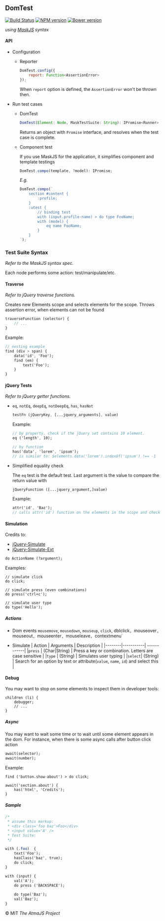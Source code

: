 DomTest
---


[![Build Status](https://travis-ci.org/atmajs/domtest.png?branch=master)](https://travis-ci.org/atmajs/domtest)
[![NPM version](https://badge.fury.io/js/domtest.svg)](http://badge.fury.io/js/domtest)
[![Bower version](https://badge.fury.io/bo/domtest.svg)](http://badge.fury.io/bo/domtest)

_using [MaskJS](https://github.com/atmajs/MaskJS) syntax_

#### API

- Configuration
	- Reporter
	
		```javascript
		DomTest.config({
			report: Function<AssertionError> 
		});
		```
		When `report` option is defined, the `AssertionError` won't be thrown then.

- Run test cases
	- DomTest
	
		```javascript
		DomTest(Element: Node, MaskTestSuite: String): IPromise<Runner>
		```
		
		Returns an object with `Promise` interface, and resolves when the test case is complete.
	
	- Component test
	
		If you use MaskJS for the application, it simplifies component and template testings
		
		```javascript
		DomTest.compo(template, ?model): IPromise;
		```
		_E.g._
		```javascript
		DomTest.compo(`
			section #content {
				:profile;
			}
			:utest {
				// binding test
				with (input.profile-name) > do type FooName;
				with (model) {
					eq name FooName;
				}
			}
		`);
		```
		
		
### Test Suite Syntax

_Refer to the MaskJS syntax spec._

Each node performs some action: test/manipulate/etc.

#### Traverse

_Refer to jQuery traverse functions._

Creates new Elements scope and selects elements for the scope. Throws assertion error, when elements can not be found

```sass
traverseFunction (selector) {
	// ...
}
```

Example:
```sass
// nesting example
find (div > span) {
	data('id', 'Foo');
	find (em) {
		text('Foo');
	}
}
```

#### jQuery Tests

_Refer to jQuery getter functions._

- `eq`, `notEq`, `deepEq`, `notDeepEq`, `has`, `hasNot`

	```sass
	testFn (jQueryKey, [...jquery_arguments], value)
	```
	Example:
	```sass
	// by property, check if the jQuery set contains 10 element.
	eq ('length', 10);
	
	// by function
	has('data', 'lorem', 'ipsum');
	// is similar to: $elements.data('lorem').indexOf('ipsum') !== -1
	```

- Simplified equality check

	The `eq` test is the default test. Last argument is the value to compare the return value with
	
	```sass
	jQueryFunction ([...jquery_argument,]value)
	```
	Example:
	```sass
	attr('id', 'Baz');
	// calls attr('id') function on the elements in the scope and check if equal to 'Baz'
	```

#### Simulation

Credits to:
- [jQuery-Simulate](https://github.com/jquery/jquery-simulate)
- [jQuery-Simulate-Ext](https://github.com/j-ulrich/jquery-simulate-ext)

```sass
do ActionName (?argument);
```
Examples:
```
// simulate click
do click;

// simulate press (even combinations)
do press('ctrl+c');

// simulate user type
do type('Hello');
```

##### Actions

- Dom events
	`mousemove`, `mousedown`, `mouseup`, `click`, dblclick`, `mouseover`, `mouseout`, `mouseenter`, `mouseleave`, `contextmenu`

- Simulate
	| Action | Arguments | Description |
	|--------|-----------| ------------|
	|`press` | (Char|String)  | Press a key or combination. Letters are case sensitive |
	|`type`  | (String) | Simulates user typing |
	|`select`| (String) | Search for an option by text or attribute(`value`, `name`, `id`) and select this |
	

#### Debug
You may want to stop on some elements to inspect them in developer tools:
```
children (li) {
	debugger;
	// ...
}
```

##### Async
You may want to wait some time or to wait until some element appears in the dom.
For instance, when there is some async calls after button click action
```sass
await(selector);
await(number);
```

Example:
```
find ('button.show-about') > do click;

await('section.about') {
    has('html', 'Credits');
}
```


##### Sample

```sass
/*
 * assume this markup:
 * <div class='foo baz'>Foo</div>
 * <input value='A' />
 * Test Suite:
 */

with (.foo)  {
	text('Foo');
	hasClass('baz', true);
	do click;
}

with (input) {
	val('A');
	do press ('BACKSPACE');
	
	do type('Baz');
	val('Baz');
}

```

:copyright: MIT _The AtmaJS Project_